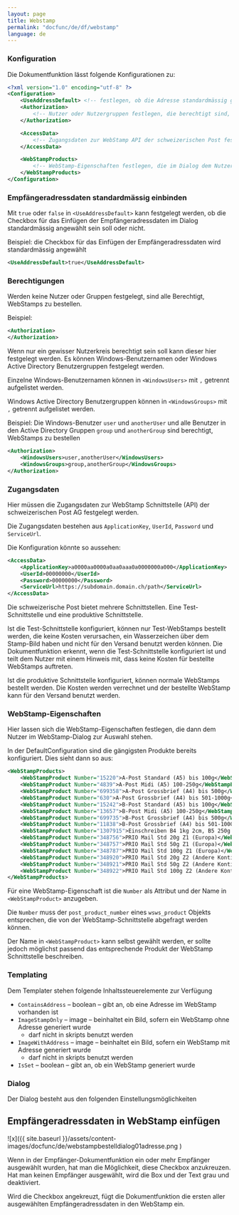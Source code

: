 ```yaml
---
layout: page
title: Webstamp
permalink: "docfunc/de/df/webstamp"
language: de
---
```


### Konfiguration

Die Dokumentfunktion lässt folgende Konfigurationen zu:

```xml
<?xml version="1.0" encoding="utf-8" ?>
<Configuration>	
	<UseAddressDefault> <!-- festlegen, ob die Adresse standardmässig genutzt werden soll --> </UseAddressDefault>
	<Authorization>
		<!-- Nutzer oder Nutzergruppen festlegen, die berechtigt sind, WebStamps zu bestellen -->
	</Authorization>

	<AccessData>
		<!-- Zugangsdaten zur WebStamp API der schweizerischen Post festlegen -->
	</AccessData>

	<WebStampProducts>
		<!-- WebStamp-Eigenschaften festlegen, die im Dialog dem Nutzer zur Auswahl stehen sollen -->
	</WebStampProducts>
</Configuration>
```

### Empfängeradressdaten standardmässig einbinden

Mit `true` oder `false` in `<UseAddressDefault>` kann festgelegt werden, ob die Checkbox für das Einfügen der Empfängeradressdaten im Dialog standardmässig angewählt sein soll oder nicht. 

Beispiel: die Checkbox für das Einfügen der Empfängeradressdaten wird standardmässig angewählt

```xml
<UseAddressDefault>true</UseAddressDefault>
```

### Berechtigungen

Werden keine Nutzer oder Gruppen festgelegt, sind alle Berechtigt, WebStamps zu bestellen.

Beispiel:

```xml
<Authorization>
</Authorization>
```

Wenn nur ein gewisser Nutzerkreis berechtigt sein soll kann dieser hier festgelegt werden. Es können Windows-Benutzernamen oder Windows Active Directory Benutzergruppen festgelegt werden.

Einzelne Windows-Benutzernamen können in `<WindowsUsers>` mit `,` getrennt aufgelistet werden.

Windows Active Directory Benutzergruppen können in `<WindowsGroups>` mit `,` getrennt aufgelistet werden.

Beispiel: Die Windows-Benutzer `user` und `anotherUser` und alle Benutzer in den Active Directory Gruppen `group` und `anotherGroup` sind berechtigt, WebStamps zu bestellen

```xml
<Authorization>
	<WindowsUsers>user,anotherUser</WindowsUsers>
	<WindowsGroups>group,anotherGroup</WindowsGroups>
</Authorization>
```

### Zugangsdaten

Hier müssen die Zugangsdaten zur WebStamp Schnittstelle (API) der schweizerischen Post AG festgelegt werden.

Die Zugangsdaten bestehen aus `ApplicationKey`, `UserId`, `Password` und `ServiceUrl`.

Die Konfiguration könnte so aussehen:

```xml
<AccessData>
	<ApplicationKey>a0000aa0000a0aa0aaa0a0000000a000</ApplicationKey>
	<UserId>00000000</UserId>
	<Password>00000000</Password>
	<ServiceUrl>https://subdomain.domain.ch/path</ServiceUrl>
</AccessData>
```

Die schweizerische Post bietet mehrere Schnittstellen. Eine Test-Schnittstelle und eine produktive Schnittstelle.

Ist die Test-Schnittstelle konfiguriert, können nur Test-WebStamps bestellt werden, die keine Kosten verursachen, ein Wasserzeichen über dem Stamp-Bild haben und nicht für den Versand benutzt werden können. Die Dokumentfunktion erkennt, wenn die Test-Schnittstelle konfiguriert ist und teilt dem Nutzer mit einem Hinweis mit, dass keine Kosten für bestellte WebStamps auftreten.

Ist die produktive Schnittstelle konfiguriert, können normale WebStamps bestellt werden. Die Kosten werden verrechnet und der bestellte WebStamp kann für den Versand benutzt werden.

### WebStamp-Eigenschaften

Hier lassen sich die WebStamp-Eigenschaften festlegen, die dann dem Nutzer im WebStamp-Dialog zur Auswahl stehen.

In der DefaultConfiguration sind die gängigsten Produkte bereits konfiguriert. Dies sieht dann so aus:

```xml
<WebStampProducts>
	<WebStampProduct Number="15220">A-Post Standard (A5) bis 100g</WebStampProduct>
	<WebStampProduct Number="4839">A-Post Midi (A5) 100-250g</WebStampProduct>
	<WebStampProduct Number="699358">A-Post Grossbrief (A4) bis 500g</WebStampProduct>
	<WebStampProduct Number="630">A-Post Grossbrief (A4) bis 501-1000g</WebStampProduct>
	<WebStampProduct Number="15242">B-Post Standard (A5) bis 100g</WebStampProduct>
	<WebStampProduct Number="13657">B-Post Midi (A5) 100-250g</WebStampProduct>
	<WebStampProduct Number="699735">B-Post Grossbrief (A4) bis 500g</WebStampProduct>
	<WebStampProduct Number="11838">B-Post Grossbrief (A4) bis 501-1000g</WebStampProduct>
	<WebStampProduct Number="1307915">Einschreiben B4 1kg 2cm, B5 250g 5cm</WebStampProduct>
	<WebStampProduct Number="348756">PRIO Mail Std 20g Z1 (Europa)</WebStampProduct>
	<WebStampProduct Number="348757">PRIO Mail Std 50g Z1 (Europa)</WebStampProduct>
	<WebStampProduct Number="348787">PRIO Mail Std 100g Z1 (Europa)</WebStampProduct>
	<WebStampProduct Number="348920">PRIO Mail Std 20g Z2 (Andere Kontinente)</WebStampProduct>
	<WebStampProduct Number="348921">PRIO Mail Std 50g Z2 (Andere Kontinente)</WebStampProduct>
	<WebStampProduct Number="348922">PRIO Mail Std 100g Z2 (Andere Kontinente)</WebStampProduct>
</WebStampProducts>
```

Für eine WebStamp-Eigenschaft ist die `Number` als Attribut und der Name in `<WebStampProduct>` anzugeben. 

Die `Number` muss der `post_product_number` eines `wsws_product` Objekts entsprechen, die von der WebStamp-Schnittstelle abgefragt werden können.

Der Name in `<WebStampProduct>` kann selbst gewählt werden, er sollte jedoch möglichst passend das entsprechende Produkt der WebStamp Schnittstelle beschreiben.

### Templating

Dem Templater stehen folgende Inhaltssteuerelemente zur Verfügung

* `ContainsAddress` – boolean – gibt an, ob eine Adresse im WebStamp vorhanden ist
* `ImageStampOnly` – image – beinhaltet ein Bild, sofern ein WebStamp ohne Adresse generiert wurde
    * darf nicht in skripts benutzt werden
* `ImageWithAddress` – image – beinhaltet ein Bild, sofern ein WebStamp mit Adresse generiert wurde
    * darf nicht in skripts benutzt werden
* `IsSet` – boolean – gibt an, ob ein WebStamp generiert wurde

### Dialog

Der Dialog besteht aus den folgenden Einstellungsmöglichkeiten

## Empfängeradressdaten in WebStamp einfügen

![x]({{ site.baseurl }}/assets/content-images/docfunc/de/webstampbestelldialog01adresse.png ) 

Wenn in der Empfänger-Dokumentfunktion ein oder mehr Empfänger ausgewählt wurden, hat man die Möglichkeit, diese Checkbox anzukreuzen. Hat man keinen Empfänger ausgewählt, wird die Box und der Text grau und deaktiviert.

Wird die Checkbox angekreuzt, fügt die Dokumentfunktion die ersten aller ausgewählten Empfängeradressdaten in den WebStamp ein.
